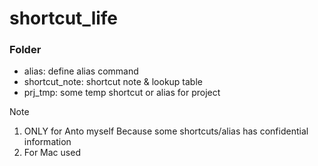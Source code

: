 # shortcut_life

### Folder
- alias: define alias command
- shortcut_note: shortcut note & lookup table
- prj_tmp: some temp shortcut or alias for project


Note
1. ONLY for Anto myself Because some shortcuts/alias has confidential information
2. For Mac used
